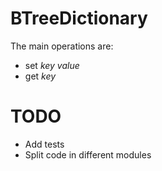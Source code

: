# BTreeDictionary
The main operations are: 
- set *key* *value*
- get *key*

# TODO 
- Add tests
- Split code in different modules
